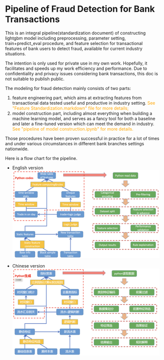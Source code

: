 # Pipeline of Fraud Detection for Bank Transactions

This is an integral pipeline(standardization document) of constructing lightgbm model including preprocessing, parameter setting, train+predict_eval procedure, and feature selection for transactional features of bank users to detect fraud, available for current industry situations.  

The intention is only used for private use in my own work. Hopefully, it facilitates and speeds up my work efficiency and performance. Due to confidentiality and privacy issues considering bank transactions, this doc is not suitable to publish public.  

The modeling for fraud detection mainly consists of two parts:

1. feature engineering part, which aims at extracting features from transactional data tested useful and productive in industry setting. <font color=orange>See "Feature Standardization.markdown" file for more details;</font>
2. model construction part, including almost everything when building a machine learning model, and serves as a fancy tool for both a baseline and later a fine-tuned version which can meet the demand in industry. <font color=orange>See "pipeline of model construction.ipynb" for more details. </font>

Those procedures have been proven successful in practice for a lot of times and under various circumstances in different bank branches settings nationwide.

Here is a flow chart for the pipeline.
- English version
![avatar](en_version.png)

- Chinese version
![avatar](cn_version.png)
